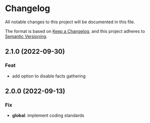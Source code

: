 # Changelog
All notable changes to this project will be documented in this file.

The format is based on [Keep a Changelog](https://keepachangelog.com/en/1.0.0/),
and this project adheres to [Semantic Versioning](https://semver.org/spec/v2.0.0.html).

## 2.1.0 (2022-09-30)

### Feat

- add option to disable facts gathering

## 2.0.0 (2022-09-13)

### Fix

- **global**: implement coding standards
